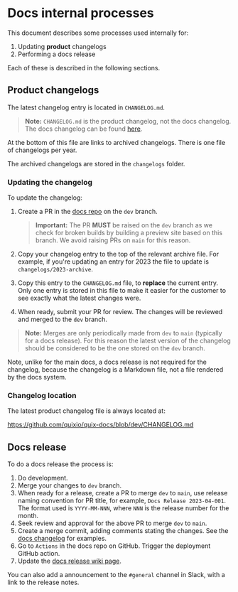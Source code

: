 # Docs internal processes

This document describes some processes used internally for:

1. Updating **product** changelogs
2. Performing a docs release

Each of these is described in the following sections.

## Product changelogs

The latest changelog entry is located in `CHANGELOG.md`.

> **Note:** `CHANGELOG.md` is the product changelog, not the docs changelog. The docs changelog can be found [here](https://github.com/quixio/quix-docs/wiki/Docs-Releases).

At the bottom of this file are links to archived changelogs. There is one file of changelogs per year.

The archived changelogs are stored in the `changelogs` folder.

### Updating the changelog

To update the changelog:

1. Create a PR in the [docs repo](https://github.com/quixio/quix-docs) on the `dev` branch.

    > **Important:** The PR **MUST** be raised on the `dev` branch as we check for broken builds by building a preview site based on this branch. We avoid raising PRs on `main` for this reason.

2. Copy your changelog entry to the top of the relevant archive file. For example, if you're updating an entry for 2023 the file to update is `changelogs/2023-archive`.

3. Copy this entry to the `CHANGELOG.md` file, to **replace** the current entry. Only one entry is stored in this file to make it easier for the customer to see exactly what the latest changes were.

4. When ready, submit your PR for review. The changes will be reviewed and merged to the `dev` branch.

> **Note:** Merges are only periodically made from `dev` to `main` (typically for a docs release). For this reason the latest version of the changelog should be considered to be the one stored on the `dev` branch.

Note, unlike for the main docs, a docs release is not required for the changelog, because the changelog is a Markdown file, not a file rendered by the docs system. 

### Changelog location

The latest product changelog file is always located at:

https://github.com/quixio/quix-docs/blob/dev/CHANGELOG.md

## Docs release

To do a docs release the process is:

1. Do development.
2. Merge your changes to `dev` branch.
3. When ready for a release, create a PR to merge `dev` to `main`, use release naming convention for PR title, for example, `Docs Release 2023-04-001`. The format used is `YYYY-MM-NNN`, where `NNN` is the release number for the month.
4. Seek review and approval for the above PR to merge `dev` to `main`.
5. Create a merge commit, adding comments stating the changes. See the [docs changelog](https://github.com/quixio/quix-docs/wiki/Docs-Releases) for examples.
6. Go to `Actions` in the docs repo on GitHub. Trigger the deployment GitHub action.
7. Update the [docs release wiki page](https://github.com/quixio/quix-docs/wiki/Docs-Releases).

You can also add a announcement to the `#general` channel in Slack, with a link to the release notes. 
